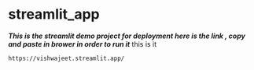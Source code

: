 # streamlit_app

***This is the streamlit demo project for deployment
here is the link , copy and paste in brower in order to run it***
this is it
```text
https://vishwajeet.streamlit.app/
```
